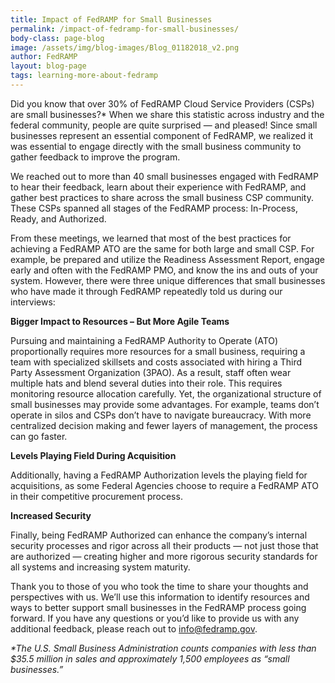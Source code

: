 ```yaml
---
title: Impact of FedRAMP for Small Businesses
permalink: /impact-of-fedramp-for-small-businesses/
body-class: page-blog
image: /assets/img/blog-images/Blog_01182018_v2.png
author: FedRAMP
layout: blog-page
tags: learning-more-about-fedramp
---
```

Did you know that over 30% of FedRAMP Cloud Service Providers (CSPs) are small businesses?* When we share this statistic across industry and the federal community, people are quite surprised — and pleased! Since small businesses represent an essential component of FedRAMP, we realized it was essential to engage directly with the small business community to gather feedback to improve the program.  

We reached out to more than 40 small businesses engaged with FedRAMP to hear their feedback, learn about their experience with FedRAMP, and gather best practices to share across the small business CSP community. These CSPs spanned all stages of the FedRAMP process: In-Process, Ready, and Authorized.

From these meetings, we learned that most of the best practices for achieving a FedRAMP ATO are the same for both large and small CSP. For example, be prepared and utilize the Readiness Assessment Report, engage early and often with the FedRAMP PMO, and know the ins and outs of your system. However, there were three unique differences that small businesses who have made it through FedRAMP repeatedly told us during our interviews:

**Bigger Impact to Resources – But More Agile Teams**

Pursuing and maintaining a FedRAMP Authority to Operate (ATO) proportionally requires more resources for a small business, requiring a team with specialized skillsets and costs associated with hiring a Third Party Assessment Organization (3PAO). As a result, staff often wear multiple hats and blend several duties into their role. This requires monitoring resource allocation carefully. Yet, the organizational structure of small businesses may provide some advantages. For example, teams don’t operate in silos and CSPs don’t have to navigate bureaucracy. With more centralized decision making and fewer layers of management, the process can go faster.

**Levels Playing Field During Acquisition**

Additionally, having a FedRAMP Authorization levels the playing field for acquisitions, as some Federal Agencies choose to require a FedRAMP ATO in their competitive procurement process.

**Increased Security**

Finally, being FedRAMP Authorized can enhance the company’s internal security processes and rigor across all their products — not just those that are authorized — creating higher and more rigorous security standards for all systems and increasing system maturity.

Thank you to those of you who took the time to share your thoughts and perspectives with us. We’ll use this information to identify resources and ways to better support small businesses in the FedRAMP process going forward. If you have any questions or you’d like to provide us with any additional feedback, please reach out to info@fedramp.gov.

_*The U.S. Small Business Administration counts companies with less than $35.5 million in sales and approximately 1,500 employees as “small businesses.”_
